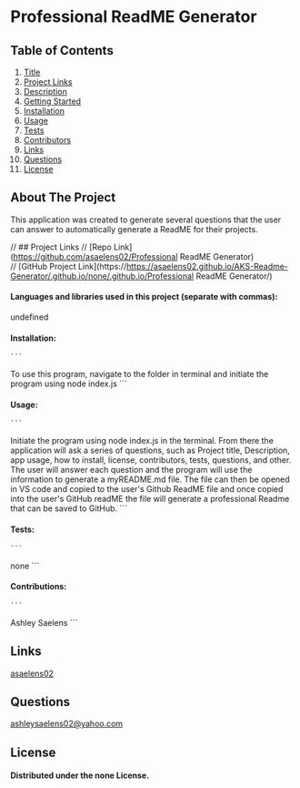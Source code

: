 
# Professional ReadME Generator
        
## Table of Contents 
1. [Title](#Title)
1. [Project Links](#Project-Links)
1. [Description](#Description)
1. [Getting Started](#Getting-Started)
1. [Installation](#Installation)
1. [Usage](#Usage)
1. [Tests](#Tests)
1. [Contributors](#Contributors)
1. [Links](#Links)
1. [Questions](#Questions)
1. [License](#License)
        
## About The Project
This application was created to generate several questions that the user can answer to automatically generate a ReadME for their projects.
        
// ## Project Links
// [Repo Link](https://github.com/asaelens02/Professional ReadME Generator) <br>
// [GitHub Project Link](https://https://asaelens02.github.io/AKS-Readme-Generator/.github.io/none/.github.io/Professional ReadME Generator/)
        

        
            
#### Languages and libraries used in this project (separate with commas):
undefined
        
#### Installation: 
    ```  
To use this program, navigate to the folder in terminal and initiate the program using node index.js
    ```
#### Usage:
    ```  
Initiate the program using node index.js in the terminal. From there the application will ask a series of questions, such as Project title, Description, app usage, how to install, license, contributors, tests, questions, and other. The user will answer each question and the program will use the information to generate a myREADME.md file. The file can then be opened in VS code and copied to the user's Github ReadME file and once copied into the user's GitHub readME the file will generate a professional Readme that can be saved to GitHub. 
    ```
#### Tests:
    ```  
none
    ```
#### Contributions:
    ```  
Ashley Saelens
    ```
## Links
[asaelens02](https://asaelens02.github.io/AKS-Readme-Generator/.github.io/none/) <br>
## Questions
ashleysaelens02@yahoo.com
        
## License
#### Distributed under the none License. 
